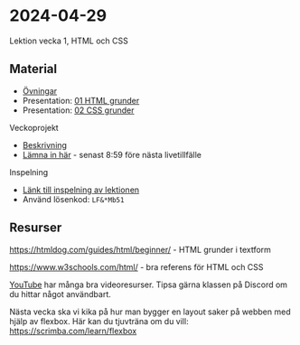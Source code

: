 # 2024-04-29
Lektion vecka 1, HTML och CSS

## Material
+ [Övningar](exercises.md)
+ Presentation: [01 HTML grunder](https://docs.google.com/presentation/d/14YImHlM4JLVUqd0hbgvh5ko7koCgHH6gk4ylIflaALw/edit?usp=sharing)
+ Presentation: [02 CSS grunder](https://docs.google.com/presentation/d/1swZBh5Gv_kVvZVJtM9db9BS1CknocLaZWLbS1yTeeyw/edit?usp=sharing)


Veckoprojekt
+ [Beskrivning](project.md)
+ [Lämna in här](https://docs.google.com/forms/d/e/1FAIpQLSevaoXSpIXVrNo9hU1opjhBIZI3YTCCX9DUZ8_yA0OJBEaR9g/viewform?usp=sf_link) - senast 8:59 före nästa livetillfälle

Inspelning
+ [Länk till inspelning av lektionen](https://folkuniversitetet-se.zoom.us/rec/share/qVoHE8HDt9xbx5i75OOsf_oGY2qX8L7g_g6d_iDRJDF-hDgHRP3S4kh7gETJkfBy.URUuwc3vYrX2g9YC)
+ Använd lösenkod: `LF&*Mb51`


## Resurser

https://htmldog.com/guides/html/beginner/ - HTML grunder i textform

https://www.w3schools.com/html/ - bra referens för HTML och CSS

[YouTube](https://www.youtube.com/) har många bra videoresurser. Tipsa gärna klassen på Discord om du hittar något användbart.

Nästa vecka ska vi kika på hur man bygger en layout saker på webben med hjälp av flexbox. Här kan du tjuvträna om du vill: https://scrimba.com/learn/flexbox

